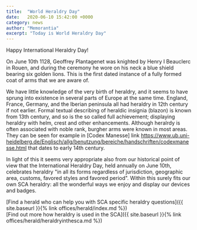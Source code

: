 ```yaml
---
title:  "World Heraldry Day"
date:   2020-06-10 15:42:00 +0000
category: news
author: "Memorantia"
excerpt: "Today is World Heraldry Day"
---
```

Happy International Heraldry Day!

On June 10th 1128, Geoffrey Plantagenet was knighted by Henry I Beauclerc in Rouen, and during the ceremony he wore on his neck a blue shield bearing six golden lions. 
This is the first dated instance of a fully formed coat of arms that we are aware of.

We have little knowledge of the very birth of heraldry, and it seems to have sprung into existence in several parts of Europe at the same time. 
England, France, Germany, and the Iberian peninsula all had heraldry in 12th century if not earlier. 
Formal textual describing of heraldic insignia (blazon) is known from 13th century, and so is the so called full achievement; 
displaying heraldry with helm, crest and other enhancements. Although heralrdy is often associated with noble rank, burgher arms were known in most areas. They can be seen for example in
 [Codex Manesse] link https://www.ub.uni-heidelberg.de/Englisch/allg/benutzung/bereiche/handschriften/codexmanesse.html  that dates to early 14th century.

In light of this it seems very appropriate also from our historical point of view that the International Heraldry Day, held annually on June 10th, celebrates heraldry "in all its forms regardless of jurisdiction, geographic area, customs, favored styles and favored period". Within this surely fits our own SCA heraldry: all the wonderful ways we enjoy and display our devices and badges.


[Find a herald who can help you with SCA specific heraldry questions]({{ site.baseurl }}{% link offices/herald/index.md %})  
[Find out more how heraldry is used in the SCA]({{ site.baseurl }}{% link offices/herald/heraldryinthesca.md %})